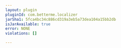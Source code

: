 ```yaml
---
layout: plugin
pluginId: com.betterme.localizer
jarSha1: 5fca4bc34c886cd319a3eb5a73dea104a15bb2db
isJarAvailable: true
error: NONE
violations: []

---
```

